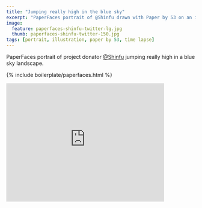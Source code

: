 ```yaml
---
title: "Jumping really high in the blue sky"
excerpt: "PaperFaces portrait of @Shinfu drawn with Paper by 53 on an iPad."
image: 
  feature: paperfaces-shinfu-twitter-lg.jpg
  thumb: paperfaces-shinfu-twitter-150.jpg
tags: [portrait, illustration, paper by 53, time lapse]
---
```


PaperFaces portrait of project donator [@Shinfu](http://twitter.com/Shinfu) jumping really high in a blue sky landscape.

{% include boilerplate/paperfaces.html %}

<iframe width="420" height="315" src="http://www.youtube.com/embed/eg7iMJTe_U0" frameborder="0"> </iframe>
